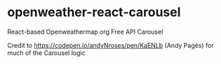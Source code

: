 # openweather-react-carousel
React-based Openweathermap.org Free API Carousel

Credit to https://codepen.io/andyNroses/pen/KaENLb (Andy Pagès) for much of the Carousel logic
